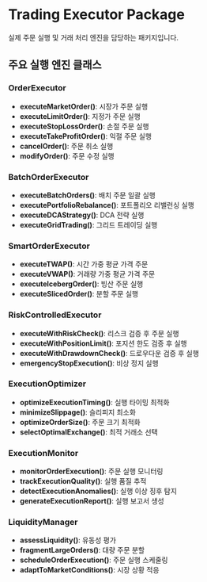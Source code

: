 # Trading Executor Package

실제 주문 실행 및 거래 처리 엔진을 담당하는 패키지입니다.

## 주요 실행 엔진 클래스

### OrderExecutor
- **executeMarketOrder()**: 시장가 주문 실행
- **executeLimitOrder()**: 지정가 주문 실행
- **executeStopLossOrder()**: 손절 주문 실행
- **executeTakeProfitOrder()**: 익절 주문 실행
- **cancelOrder()**: 주문 취소 실행
- **modifyOrder()**: 주문 수정 실행

### BatchOrderExecutor
- **executeBatchOrders()**: 배치 주문 일괄 실행
- **executePortfolioRebalance()**: 포트폴리오 리밸런싱 실행
- **executeDCAStrategy()**: DCA 전략 실행
- **executeGridTrading()**: 그리드 트레이딩 실행

### SmartOrderExecutor
- **executeTWAP()**: 시간 가중 평균 가격 주문
- **executeVWAP()**: 거래량 가중 평균 가격 주문
- **executeIcebergOrder()**: 빙산 주문 실행
- **executeSlicedOrder()**: 분할 주문 실행

### RiskControlledExecutor
- **executeWithRiskCheck()**: 리스크 검증 후 주문 실행
- **executeWithPositionLimit()**: 포지션 한도 검증 후 실행
- **executeWithDrawdownCheck()**: 드로우다운 검증 후 실행
- **emergencyStopExecution()**: 비상 정지 실행

### ExecutionOptimizer
- **optimizeExecutionTiming()**: 실행 타이밍 최적화
- **minimizeSlippage()**: 슬리피지 최소화
- **optimizeOrderSize()**: 주문 크기 최적화
- **selectOptimalExchange()**: 최적 거래소 선택

### ExecutionMonitor
- **monitorOrderExecution()**: 주문 실행 모니터링
- **trackExecutionQuality()**: 실행 품질 추적
- **detectExecutionAnomalies()**: 실행 이상 징후 탐지
- **generateExecutionReport()**: 실행 보고서 생성

### LiquidityManager
- **assessLiquidity()**: 유동성 평가
- **fragmentLargeOrders()**: 대량 주문 분할
- **scheduleOrderExecution()**: 주문 실행 스케줄링
- **adaptToMarketConditions()**: 시장 상황 적응